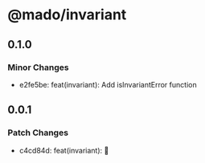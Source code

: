 # @mado/invariant

## 0.1.0

### Minor Changes

- e2fe5be: feat(invariant): Add isInvariantError function

## 0.0.1

### Patch Changes

- c4cd84d: feat(invariant): 🎉

